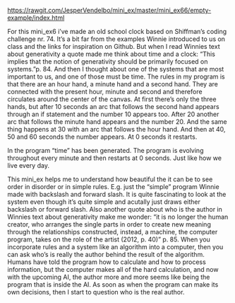 https://rawgit.com/JesperVendelbo/mini_ex/master/mini_ex66/empty-example/index.html


For this mini_ex6 i’ve made an old school clock based on Shiffman’s coding challenge nr. 74. It’s a bit far from the examples Winnie introduced to us on class and the links for inspiration on Github. But when I read Winnies text about generativity a quote made me think about time and a clock: “This implies that the notion of generativity should be primarily focused on systems.”p. 84. And then I thought about one of the systems that are most important to us, and one of those must be time. 
The rules in my program is that there are an hour hand, a minute hand and a second hand. They are connected with the present hour, minute and second and therefore circulates around the center of the canvas. At first there’s only the three hands, but after 10 seconds an arc that follows the second hand appears through an if statement and the number 10 appears too. After 20 another arc  that follows the minute hand appears and the number 20. And the same thing happens at 30 with an arc that follows the hour hand. And then at 40, 50 and 60 seconds the number appears. At 0 seconds it restarts. 

In the program “time” has been generated. The program is evolving throughout every minute and then restarts at 0 seconds. Just like how we live every day. 

This mini_ex helps me to understand how beautiful the it can be to see order in disorder or in simple rules. E.g. just the “simple” program Winnie made with backslash and forward slash. It is quite fascinating to look at the system even though it’s quite simple and acutally just draws either backslash or forward slash. Also another quote about who is the author in Winnies text about generativity make me wonder: “it is no longer the human creator, who arranges the single parts in order to create new meaning through the relationships constructed, instead, a machine, the computer program, takes on the role of the artist (2012, p. 40)” p. 85. When you incorporate rules and a system like an algorithm into a computer, then you can ask who’s is really the author behind the result of the algorithm. Humans have told the program how to calculate and how to process information, but the computer makes all of the hard calculation, and now with the upcoming AI, the author more and more seems like being the program that is inside the AI. As soon as when the program can make its own decisions, then I start to question who is the real author. 
